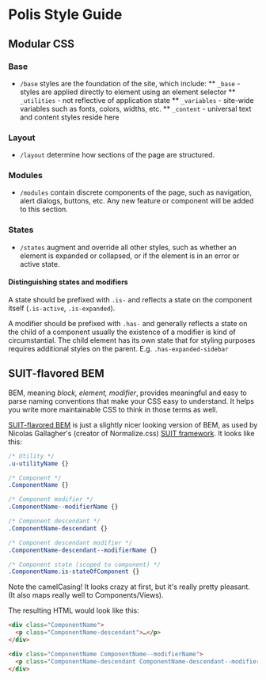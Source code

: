 # Polis Style Guide

## Modular CSS

### Base

  * `/base` styles are the foundation of the site, which include:
  ** `_base` - styles are applied directly to element using an element selector
  ** `_utilities` - not reflective of application state
  ** `_variables` - site-wide variables such as fonts, colors, widths, etc.
  ** `_content` - universal text and content styles reside here

### Layout

  * `/layout` determine how sections of the page are structured.

### Modules

  * `/modules` contain discrete components of the page, such as navigation, alert dialogs, buttons, etc. Any new feature or component will be added to this section.

### States

  * `/states` augment and override all other styles, such as whether an element is expanded or collapsed, or if the element is in an error or active state.

#### Distinguishing states and modifiers

A state should be prefixed with `.is-` and reflects a state on the component itself (`.is-active`, `.is-expanded`).

A modifier should be prefixed with `.has-` and generally reflects a state on the child of a component usually the existence of a modifier is kind of circumstantial. The child element has its own state that for styling purposes requires additional styles on the parent. E.g. `.has-expanded-sidebar`

## SUIT-flavored BEM

BEM, meaning _block, element, modifier_, provides meaningful and easy to parse naming conventions that make your CSS easy to understand. It helps you write more maintainable CSS to think in those terms as well.

[SUIT-flavored BEM](http://nicolasgallagher.com/about-html-semantics-front-end-architecture/) is just a slightly nicer looking version of BEM, as used by Nicolas Gallagher's (creator of Normalize.css) [SUIT framework](https://github.com/suitcss/suit). It looks like this:

```scss
/* Utility */
.u-utilityName {}

/* Component */
.ComponentName {}

/* Component modifier */
.ComponentName--modifierName {}

/* Component descendant */
.ComponentName-descendant {}

/* Component descendant modifier */
.ComponentName-descendant--modifierName {}

/* Component state (scoped to component) */
.ComponentName.is-stateOfComponent {}
```

Note the camelCasing! It looks crazy at first, but it's really pretty pleasant. (It also maps really well to Components/Views).

The resulting HTML would look like this:

```html
<div class="ComponentName">
  <p class="ComponentName-descendant">…</p>
</div>

<div class="ComponentName ComponentName--modifierName">
  <p class="ComponentName-descendant ComponentName-descendant--modifierName">…</p>
</div>
```
